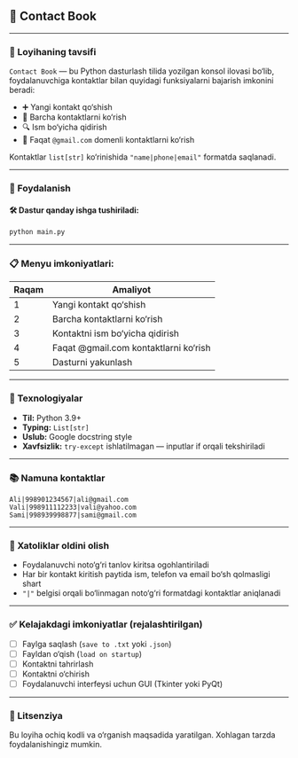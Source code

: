 ## 📱 Contact Book

---

### 📝 Loyihaning tavsifi

`Contact Book` — bu Python dasturlash tilida yozilgan konsol ilovasi bo‘lib, foydalanuvchiga kontaktlar bilan quyidagi funksiyalarni bajarish imkonini beradi:

* ➕ Yangi kontakt qo‘shish
* 📄 Barcha kontaktlarni ko‘rish
* 🔍 Ism bo‘yicha qidirish
* 📧 Faqat `@gmail.com` domenli kontaktlarni ko‘rish

Kontaktlar `list[str]` ko‘rinishida `"name|phone|email"` formatda saqlanadi.

---

### 📂 Foydalanish

#### 🛠️ Dastur qanday ishga tushiriladi:

```bash
python main.py
```

---

### 📋 Menyu imkoniyatlari:

| Raqam | Amaliyot                              |
| ----- | ------------------------------------- |
| 1     | Yangi kontakt qo‘shish                |
| 2     | Barcha kontaktlarni ko‘rish           |
| 3     | Kontaktni ism bo‘yicha qidirish       |
| 4     | Faqat @gmail.com kontaktlarni ko‘rish |
| 5     | Dasturni yakunlash                    |

---

### 📌 Texnologiyalar

* **Til:** Python 3.9+
* **Typing:** `List[str]`
* **Uslub:** Google docstring style
* **Xavfsizlik:** `try-except` ishlatilmagan — inputlar if orqali tekshiriladi

---

### 📚 Namuna kontaktlar

```text
Ali|998901234567|ali@gmail.com
Vali|998911112233|vali@yahoo.com
Sami|998939998877|sami@gmail.com
```

---

### 🚫 Xatoliklar oldini olish

* Foydalanuvchi noto‘g‘ri tanlov kiritsa ogohlantiriladi
* Har bir kontakt kiritish paytida ism, telefon va email bo‘sh qolmasligi shart
* `"|"` belgisi orqali bo‘linmagan noto‘g‘ri formatdagi kontaktlar aniqlanadi

---

### ✅ Kelajakdagi imkoniyatlar (rejalashtirilgan)

* [ ] Faylga saqlash (`save to .txt` yoki `.json`)
* [ ] Fayldan o‘qish (`load on startup`)
* [ ] Kontaktni tahrirlash
* [ ] Kontaktni o‘chirish
* [ ] Foydalanuvchi interfeysi uchun GUI (Tkinter yoki PyQt)

---

### 📄 Litsenziya

Bu loyiha ochiq kodli va o‘rganish maqsadida yaratilgan. Xohlagan tarzda foydalanishingiz mumkin.
